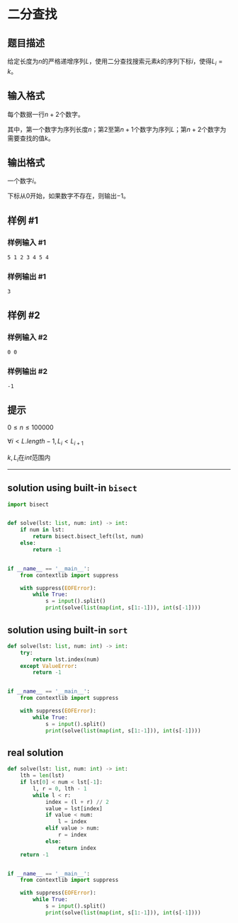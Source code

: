 # 二分查找

## 题目描述

给定长度为$n$的严格递增序列$L$，使用二分查找搜索元素$k$的序列下标$i$，使得$L_{i} = k$。

## 输入格式

每个数据一行$n+2$个数字。

其中，第一个数字为序列长度$n$；第2至第$n+1$个数字为序列$L$；第$n+2$个数字为需要查找的值$k$。

## 输出格式

一个数字$i$。

下标从$0$开始，如果数字不存在，则输出$-1$。

## 样例 #1

### 样例输入 #1

```
5 1 2 3 4 5 4
```

### 样例输出 #1

```
3
```

## 样例 #2

### 样例输入 #2

```
0 0
```

### 样例输出 #2

```
-1
```

## 提示

$0 \leq n \leq 100000$

$\forall i < L.length-1, L_{i} < L_{i+1}$

$k, L_{i}$在$int$范围内



---



## solution using built-in `bisect`

```python
import bisect


def solve(lst: list, num: int) -> int:
    if num in lst:
        return bisect.bisect_left(lst, num)
    else:
        return -1


if __name__ == '__main__':
    from contextlib import suppress

    with suppress(EOFError):
        while True:
            s = input().split()
            print(solve(list(map(int, s[1:-1])), int(s[-1])))
```

## solution using built-in `sort`

```python
def solve(lst: list, num: int) -> int:
    try:
        return lst.index(num)
    except ValueError:
        return -1


if __name__ == '__main__':
    from contextlib import suppress

    with suppress(EOFError):
        while True:
            s = input().split()
            print(solve(list(map(int, s[1:-1])), int(s[-1])))
```

## real solution

```python
def solve(lst: list, num: int) -> int:
    lth = len(lst)
    if lst[0] < num < lst[-1]:
        l, r = 0, lth - 1
        while l < r:
            index = (l + r) // 2
            value = lst[index]
            if value < num:
                l = index
            elif value > num:
                r = index
            else:
                return index
    return -1


if __name__ == '__main__':
    from contextlib import suppress

    with suppress(EOFError):
        while True:
            s = input().split()
            print(solve(list(map(int, s[1:-1])), int(s[-1])))
```

